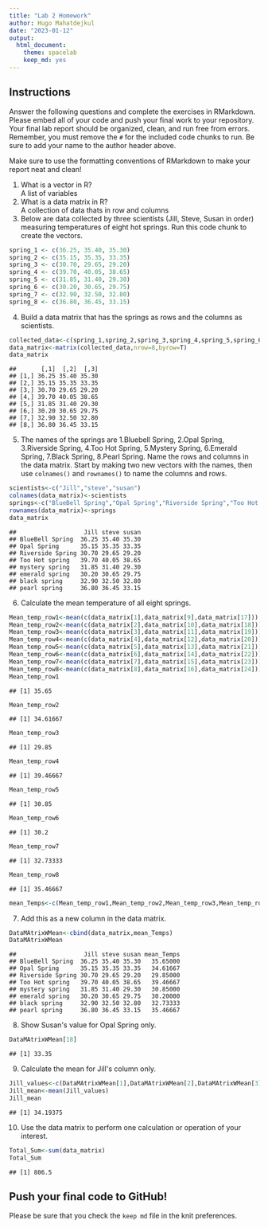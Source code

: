 ```yaml
---
title: "Lab 2 Homework"
author: Hugo Mahatdejkul
date: "2023-01-12"
output:
  html_document: 
    theme: spacelab
    keep_md: yes
---
```


## Instructions
Answer the following questions and complete the exercises in RMarkdown. Please embed all of your code and push your final work to your repository. Your final lab report should be organized, clean, and run free from errors. Remember, you must remove the `#` for the included code chunks to run. Be sure to add your name to the author header above.  

Make sure to use the formatting conventions of RMarkdown to make your report neat and clean!  

1. What is a vector in R?  
A list of variables
2. What is a data matrix in R?  
A collection of data thats in row and columns
3. Below are data collected by three scientists (Jill, Steve, Susan in order) measuring temperatures of eight hot springs. Run this code chunk to create the vectors.  

```r
spring_1 <- c(36.25, 35.40, 35.30)
spring_2 <- c(35.15, 35.35, 33.35)
spring_3 <- c(30.70, 29.65, 29.20)
spring_4 <- c(39.70, 40.05, 38.65)
spring_5 <- c(31.85, 31.40, 29.30)
spring_6 <- c(30.20, 30.65, 29.75)
spring_7 <- c(32.90, 32.50, 32.80)
spring_8 <- c(36.80, 36.45, 33.15)
```

4. Build a data matrix that has the springs as rows and the columns as scientists.  

```r
collected_data<-c(spring_1,spring_2,spring_3,spring_4,spring_5,spring_6,spring_7,spring_8)
data_matrix<-matrix(collected_data,nrow=8,byrow=T)
data_matrix
```

```
##       [,1]  [,2]  [,3]
## [1,] 36.25 35.40 35.30
## [2,] 35.15 35.35 33.35
## [3,] 30.70 29.65 29.20
## [4,] 39.70 40.05 38.65
## [5,] 31.85 31.40 29.30
## [6,] 30.20 30.65 29.75
## [7,] 32.90 32.50 32.80
## [8,] 36.80 36.45 33.15
```

5. The names of the springs are 1.Bluebell Spring, 2.Opal Spring, 3.Riverside Spring, 4.Too Hot Spring, 5.Mystery Spring, 6.Emerald Spring, 7.Black Spring, 8.Pearl Spring. Name the rows and columns in the data matrix. Start by making two new vectors with the names, then use `colnames()` and `rownames()` to name the columns and rows.

```r
scientists<-c("Jill","steve","susan")
colnames(data_matrix)<-scientists
springs<-c("BlueBell Spring","Opal Spring","Riverside Spring","Too Hot spring","mystery spring ","emerald spring ","black spring ","pearl spring")
rownames(data_matrix)<-springs
data_matrix
```

```
##                   Jill steve susan
## BlueBell Spring  36.25 35.40 35.30
## Opal Spring      35.15 35.35 33.35
## Riverside Spring 30.70 29.65 29.20
## Too Hot spring   39.70 40.05 38.65
## mystery spring   31.85 31.40 29.30
## emerald spring   30.20 30.65 29.75
## black spring     32.90 32.50 32.80
## pearl spring     36.80 36.45 33.15
```


6. Calculate the mean temperature of all eight springs.

```r
Mean_temp_row1<-mean(c(data_matrix[1],data_matrix[9],data_matrix[17]))
Mean_temp_row2<-mean(c(data_matrix[2],data_matrix[10],data_matrix[18]))
Mean_temp_row3<-mean(c(data_matrix[3],data_matrix[11],data_matrix[19]))
Mean_temp_row4<-mean(c(data_matrix[4],data_matrix[12],data_matrix[20]))
Mean_temp_row5<-mean(c(data_matrix[5],data_matrix[13],data_matrix[21]))
Mean_temp_row6<-mean(c(data_matrix[6],data_matrix[14],data_matrix[22]))
Mean_temp_row7<-mean(c(data_matrix[7],data_matrix[15],data_matrix[23]))
Mean_temp_row8<-mean(c(data_matrix[8],data_matrix[16],data_matrix[24]))
Mean_temp_row1
```

```
## [1] 35.65
```

```r
Mean_temp_row2
```

```
## [1] 34.61667
```

```r
Mean_temp_row3
```

```
## [1] 29.85
```

```r
Mean_temp_row4
```

```
## [1] 39.46667
```

```r
Mean_temp_row5
```

```
## [1] 30.85
```

```r
Mean_temp_row6
```

```
## [1] 30.2
```

```r
Mean_temp_row7
```

```
## [1] 32.73333
```

```r
Mean_temp_row8
```

```
## [1] 35.46667
```

```r
mean_Temps<-c(Mean_temp_row1,Mean_temp_row2,Mean_temp_row3,Mean_temp_row4,Mean_temp_row5,Mean_temp_row6,Mean_temp_row7,Mean_temp_row8)
```

7. Add this as a new column in the data matrix.  

```r
DataMAtrixWMean<-cbind(data_matrix,mean_Temps)
DataMAtrixWMean
```

```
##                   Jill steve susan mean_Temps
## BlueBell Spring  36.25 35.40 35.30   35.65000
## Opal Spring      35.15 35.35 33.35   34.61667
## Riverside Spring 30.70 29.65 29.20   29.85000
## Too Hot spring   39.70 40.05 38.65   39.46667
## mystery spring   31.85 31.40 29.30   30.85000
## emerald spring   30.20 30.65 29.75   30.20000
## black spring     32.90 32.50 32.80   32.73333
## pearl spring     36.80 36.45 33.15   35.46667
```

8. Show Susan's value for Opal Spring only.

```r
DataMAtrixWMean[18]
```

```
## [1] 33.35
```

9. Calculate the mean for Jill's column only.  

```r
Jill_values<-c(DataMAtrixWMean[1],DataMAtrixWMean[2],DataMAtrixWMean[3],DataMAtrixWMean[4],DataMAtrixWMean[5],DataMAtrixWMean[6],DataMAtrixWMean[7],DataMAtrixWMean[8])
Jill_mean<-mean(Jill_values)
Jill_mean
```

```
## [1] 34.19375
```

10. Use the data matrix to perform one calculation or operation of your interest.

```r
Total_Sum<-sum(data_matrix)
Total_Sum
```

```
## [1] 806.5
```

## Push your final code to GitHub!
Please be sure that you check the `keep md` file in the knit preferences.  
